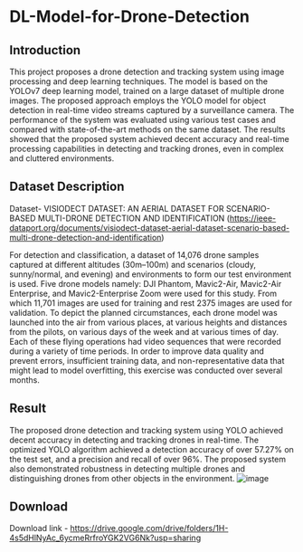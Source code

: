 # DL-Model-for-Drone-Detection
## Introduction
This project proposes a drone detection and tracking system using image processing and deep learning techniques. The model is based on the YOLOv7 deep learning model, trained on a large dataset of multiple drone images. The proposed approach employs the YOLO model for object detection in real-time video streams captured by a surveillance camera. The performance of the system was evaluated using various test cases and compared with state-of-the-art methods on the same dataset. The results showed that the proposed system achieved decent accuracy and real-time processing capabilities in detecting and tracking drones, even in complex and cluttered environments.
## Dataset Description
Dataset- VISIODECT DATASET: AN AERIAL DATASET FOR SCENARIO-BASED MULTI-DRONE DETECTION AND IDENTIFICATION (https://ieee-dataport.org/documents/visiodect-dataset-aerial-dataset-scenario-based-multi-drone-detection-and-identification)

For detection and classification, a dataset of 14,076 drone samples captured at different altitudes (30m–100m) and scenarios (cloudy, sunny/normal, and evening) and environments to form our test environment is used. Five drone models namely: DJI Phantom, Mavic2-Air, Mavic2-Air Enterprise, and Mavic2-Enterprise Zoom were used for this study. From which 11,701 images are used for training and rest 2375 images are used for validation. To depict the planned circumstances, each drone model was launched into the air from various places, at various heights and distances from the pilots, on various days of the week and at various times of day. Each of these flying operations had video sequences that were recorded during a variety of time periods. In order to improve data quality and prevent errors, insufficient training data, and non-representative data that might lead to model overfitting, this exercise was conducted over several months.

## Result
The proposed drone detection and tracking system using YOLO achieved decent accuracy in detecting and tracking drones in real-time. The optimized YOLO algorithm achieved a detection accuracy of over 57.27% on the test set, and a precision and recall of over 96%. The proposed system also demonstrated robustness in detecting multiple drones and distinguishing drones from other objects in the environment.
![image](https://github.com/priyansusaha/DL-Model-for-Drone-Detection/assets/26963104/7943fe87-77ee-4dea-8068-3620217d91b2)


## Download
Download link - https://drive.google.com/drive/folders/1H-4s5dHlNyAc_6ycmeRrfroYGK2VG6Nk?usp=sharing
